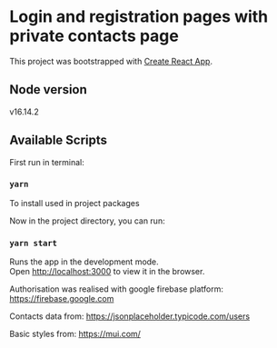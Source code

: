 # Login and registration pages with private contacts page

This project was bootstrapped with [Create React App](https://github.com/facebook/create-react-app).

## Node version
v16.14.2

## Available Scripts

First run in terminal:
### `yarn` 
To install used in project packages

Now in the project directory, you can run:
### `yarn start`
Runs the app in the development mode.\
Open [http://localhost:3000](http://localhost:3000) to view it in the browser.

Authorisation was realised with google firebase platform:  https://firebase.google.com

Contacts data from: https://jsonplaceholder.typicode.com/users

Basic styles from: https://mui.com/
